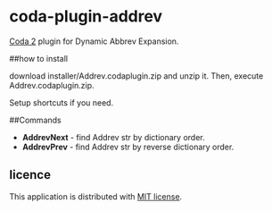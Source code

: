 coda-plugin-addrev
==================

[Coda 2](http://panic.com/coda/) plugin for Dynamic Abbrev Expansion.

##how to install

download installer/Addrev.codaplugin.zip and unzip it. Then, execute Addrev.codaplugin.zip.

Setup shortcuts if you need.

##Commands

  * **AddrevNext** - find Addrev str by dictionary order.
  * **AddrevPrev** - find Addrev str by reverse dictionary order.

## licence

This application is distributed with [MIT license](http://www.opensource.org/licenses/mit-license.php).
